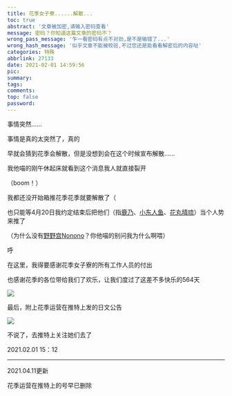 ```yaml
---
title: 花季女子寮......解散...
toc: true
abstract: '文章被加密,请输入密码查看'
message: 密码？你知道这篇文章的密码不？
wrong_pass_message: '乍一看密码有点不对劲,是不是输错了...'
wrong_hash_message: '似乎文章不能被校验,不过您还是能看看解密后的内容哒'
categories: 特殊
abbrlink: 27133
date: 2021-02-01 14:59:56
pic:
summary:
tags:
comments:
top: false
password:
---
```


事情突然......

<!--more-->

事情是真的太突然了，真的

早就会猜到花季会解散，但是没想到会在这个时候宣布解散......

我他喵的刚午休起床就看到这个消息我人就直接裂开

（boom！）

我都还没开始箱推花季花季就要解散了（

也只能等4月20日我约定结束后把他们（指[鹿乃](https://zh.moegirl.org.cn/鹿乃(虚拟UP主))、[小东人鱼](https://zh.moegirl.org.cn/小东人鱼)、[花丸晴琉](https://zh.moegirl.org.cn/花丸晴琉)）当个人势来推了

（为什么没有[野野宫Nonono](https://zh.moegirl.org.cn/野野宫Nonono)？你他喵的别问我为什么啊喂）

呼

在这里，我得要感谢花季女子寮的所有工作人员的付出

也感谢花季的各位带给我们了欢乐，让我们度过了这差不多快乐的564天

![](https://liliakaijun-pic.vercel.app/27133/6017a91d47401.webp)

最后，附上花季运营在推特上发的日文公告

![](https://liliakaijun-pic.vercel.app/27133/6017a8d75774f.webp)

不说了，去推特上关注她们去了

2021.02.01 15：12

---

2021.04.11更新

花季运营在推特上的号早已删除